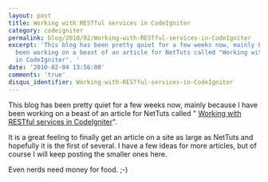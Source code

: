 ```yaml
---
layout: post
title: Working with RESTful services in CodeIgniter
category: codeigniter
permalink: blog/2010/02/Working-with-RESTful-services-in-CodeIgniter
excerpt: 'This blog has been pretty quiet for a few weeks now, mainly because I have
  been working on a beast of an article for NetTuts called "Working with RESTful services
  in CodeIgniter". '
date: '2010-02-04 13:56:00'
comments: 'true'
disqus_identifier: Working-with-RESTful-services-in-CodeIgniter
---
```


This blog has been pretty quiet for a few weeks now, mainly because I have been working on a beast of an article for NetTuts called " [Working with RESTful services in CodeIgniter](http://net.tutsplus.com/tutorials/php/working-with-restful-services-in-codeigniter-2/ "NetTuts Tutorial explaining how to work with REST in CodeIgniter")".

It is a great feeling to finally get an article on a site as large as NetTuts and hopefully it is the first of several. I have a few ideas for more articles, but of course I will keep posting the smaller ones here.

Even nerds need money for food. ;-)

